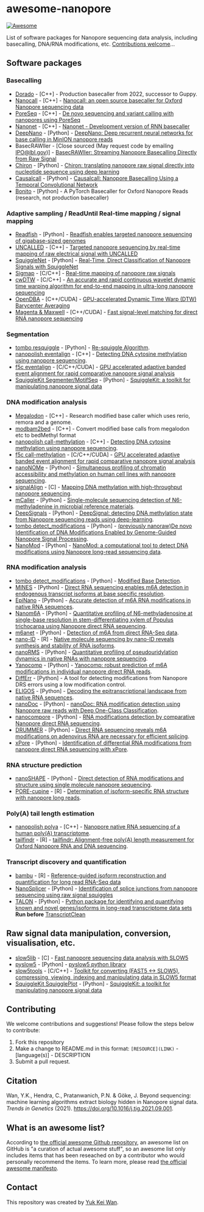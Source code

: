 # awesome-nanopore

[![Awesome](https://awesome.re/badge.svg)](https://awesome.re)

List of software packages for Nanopore sequencing data analysis, including basecalling, DNA/RNA modifications, etc. [Contributions welcome](https://github.com/goekelab/awesome-nanopore#contributing)...

## Software packages

### Basecalling

- [Dorado](https://github.com/nanoporetech/dorado) - [C++] - Production basecaller from 2022, successor to Guppy.
- [Nanocall](https://github.com/mateidavid/nanocall) - [C++] - [Nanocall: an open source basecaller for Oxford Nanopore sequencing data](https://academic.oup.com/bioinformatics/article/33/1/49/2525680)
- [PoreSeq](https://github.com/tszalay/poreseq) - [C++] - [De novo sequencing and variant calling with nanopores using PoreSeq](https://www.nature.com/articles/nbt.3360)
- [Nanonet](https://github.com/ProgramFiles/nanonet) - [C++] - [Nanonet - Development version of RNN basecaller](https://github.com/ProgramFiles/nanonet)
- [DeepNano](https://github.com/jeammimi/deepnano) - [Python] - [DeepNano: Deep recurrent neural networks for base calling in MinION nanopore reads](https://journals.plos.org/plosone/article?id=10.1371/journal.pone.0178751)
- BasecRAWller - [Close sourced (May request code by emailing IPO@lbl.gov)] - [BasecRAWller: Streaming Nanopore Basecalling Directly from Raw Signal](https://www.biorxiv.org/content/10.1101/133058v1)
- [Chiron](https://github.com/haotianteng/Chiron) - [Python] - [Chiron: translating nanopore raw signal directly into nucleotide sequence using deep learning](https://academic.oup.com/gigascience/article/7/5/giy037/4966989)
- [Causalcall](https://github.com/scutbioinformatic/causalcall) - [Python] - [Causalcall: Nanopore Basecalling Using a Temporal Convolutional Network](https://www.frontiersin.org/articles/10.3389/fgene.2019.01332/full)
- [Bonito](https://github.com/nanoporetech/bonito) - [Python] - A PyTorch Basecaller for Oxford Nanopore Reads (research, not production basecaller)

### Adaptive sampling / ReadUntil Real-time mapping / signal mapping

- [Readfish](https://github.com/LooseLab/readfish) - [Python] - [Readfish enables targeted nanopore sequencing of gigabase-sized genomes](https://www.nature.com/articles/s41587-020-00746-x)
- [UNCALLED](https://github.com/skovaka/UNCALLED) - [C++] - [Targeted nanopore sequencing by real-time mapping of raw electrical signal with UNCALLED](https://www.nature.com/articles/s41587-020-0731-9)
- [SquiggleNet](https://github.com/welch-lab/SquiggleNet) - [Python] - [Real-Time, Direct Classification of Nanopore Signals with SquiggleNet](https://www.biorxiv.org/content/10.1101/2021.01.15.426907v2)
- [Sigmap](https://github.com/haowenz/sigmap) - [C/C++] - [Real-time mapping of nanopore raw signals 
](https://academic.oup.com/bioinformatics/article/37/Supplement_1/i477/6319675)
- [cwDTW](https://github.com/realbigws/cwDTW) - [C/C++] - [An accurate and rapid continuous wavelet dynamic time warping algorithm for end-to-end mapping in ultra-long nanopore sequencing](https://academic.oup.com/bioinformatics/article/34/17/i722/5093233)
- [OpenDBA](https://github.com/nodrogluap/OpenDBA) - [C++/CUDA] - [GPU-accelerated Dynamic Time Warp (DTW) Barycenter Averaging](https://github.com/nodrogluap/OpenDBA#how-do-i-use-this-for-oxford-nanopore-data)
- [Magenta & Maxwell](https://github.com/nodrogluap/maxwell) - [C++/CUDA] - [Fast signal-level matching for direct RNA nanopore sequencing](https://github.com/nodrogluap/maxwell)

### Segmentation

- [tombo resquiggle](https://nanoporetech.github.io/tombo/resquiggle.html) - [Python] - [Re-squiggle Algorithm](https://nanoporetech.github.io/tombo/resquiggle.html).
- [nanopolish eventalign](https://github.com/jts/nanopolish) - [C++] - [Detecting DNA cytosine methylation using nanopore sequencing](https://www.nature.com/articles/nmeth.4184).
- [f5c eventalign](https://github.com/hasindu2008/f5c) - [C/C++/CUDA] - [GPU accelerated adaptive banded event alignment for rapid comparative nanopore signal analysis](https://bmcbioinformatics.biomedcentral.com/articles/10.1186/s12859-020-03697-x)
- [SquiggleKit Segmenter/MotifSeq](https://github.com/Psy-Fer/SquiggleKit) - [Python] - [SquiggleKit: a toolkit for manipulating nanopore signal data](https://academic.oup.com/bioinformatics/article/35/24/5372/5537108)

### DNA modification analysis

- [Megalodon](https://github.com/nanoporetech/megalodon) - [C++] - Research modified base caller which uses rerio, remora and a genome.
- [modbam2bed](https://github.com/epi2me-labs/modbam2bed) - [C++] - Convert modified base calls from megalodon etc to bedMethyl format
- [nanopolish call-methylation](https://github.com/jts/nanopolish) - [C++] - [Detecting DNA cytosine methylation using nanopore sequencing](https://www.nature.com/articles/nmeth.4184).
- [f5c call-methylation](https://github.com/hasindu2008/f5c) - [C/C++/CUDA] - [GPU accelerated adaptive banded event alignment for rapid comparative nanopore signal analysis](https://bmcbioinformatics.biomedcentral.com/articles/10.1186/s12859-020-03697-x)
- [nanoNOMe](https://github.com/timplab/nanoNOMe) - [Python] - [Simultaneous profiling of chromatin accessibility and methylation on human cell lines with nanopore sequencing](https://www.nature.com/articles/s41592-020-01000-7).
- [signalAlign](https://github.com/ArtRand/signalAlign) - [C] - [Mapping DNA methylation with high-throughput nanopore sequencing](https://www.nature.com/articles/nmeth.4189).
- [mCaller](https://github.com/al-mcintyre/mCaller) - [Python] - [Single-molecule sequencing detection of N6-methyladenine in microbial reference materials](https://www.nature.com/articles/s41467-019-08289-9).
- [DeepSignals](https://github.com/bioinfomaticsCSU/deepsignal) - [Python] - [DeepSignal: detecting DNA methylation state from Nanopore sequencing reads using deep-learning](https://academic.oup.com/bioinformatics/article/35/22/4586/5474907).
- [tombo detect_modifications](https://nanoporetech.github.io/tombo/modified_base_detection.html) - [Python] - [(previously nanoraw)De novo Identification of DNA Modifications Enabled by Genome-Guided Nanopore Signal Processing](https://www.biorxiv.org/content/10.1101/094672v2).
- [NanoMod](https://github.com/WGLab/NanoMod) - [Python] - [NanoMod: a computational tool to detect DNA modifications using Nanopore long-read sequencing data](https://bmcgenomics.biomedcentral.com/articles/10.1186/s12864-018-5372-8).

### RNA modification analysis

- [tombo detect_modifications](https://nanoporetech.github.io/tombo/modified_base_detection.html) - [Python] - [Modified Base Detection](https://nanoporetech.github.io/tombo/modified_base_detection.html).
- [MINES](https://github.com/YeoLab/MINES) - [Python] - [Direct RNA sequencing enables m6A detection in endogenous transcript isoforms at base specific resolution](https://rnajournal.cshlp.org/content/early/2019/10/17/rna.072785.119).
- [EpiNano](https://github.com/enovoa/EpiNano) - [Python] - [Accurate detection of m6A RNA modifications in native RNA sequences](https://www.nature.com/articles/s41467-019-11713-9).
- [Nanom6A](https://github.com/gaoyubang/nanom6A) - [Python] - [Quantitative profiling of N6-methyladenosine at single-base resolution in stem-differentiating xylem of Populus trichocarpa using Nanopore direct RNA sequencing](https://genomebiology.biomedcentral.com/articles/10.1186/s13059-020-02241-7).
- [m6anet](https://github.com/GoekeLab/m6anet) - [Python] - [Detection of m6A from direct RNA-Seq data](http://doi.org/10.5281/zenodo.4692776).
- [nano-ID](https://github.com/birdumbrella/nano-ID) - [R] - [Native molecule sequencing by nano-ID reveals synthesis and stability of RNA isoforms](https://genome.cshlp.org/content/30/9/1332.full).
- [nanoRMS](https://github.com/novoalab/nanoRMS) - [Python] - [Quantitative profiling of pseudouridylation dynamics in native RNAs with nanopore sequencing](https://www.nature.com/articles/s41587-021-00915-6?proof=t%3B).
- [Yanocomp](https://github.com/bartongroup/yanocomp) - [Python] - [Yanocomp: robust prediction of m6A modifications in individual nanopore direct RNA reads](https://www.biorxiv.org/content/10.1101/2021.06.15.448494v1).
- [DiffErr](https://github.com/bartongroup/differr_nanopore_DRS) - [Python] - A tool for detecting modifications from Nanopore DRS errors using a low modification control.
- [ELIGOS](https://gitlab.com/piroonj/eligos2) - [Python] - [Decoding the epitranscriptional landscape from native RNA sequences](https://academic.oup.com/nar/article/49/2/e7/5876284).
- [nanoDoc](https://github.com/uedaLabR/nanoDoc) - [Python] - [nanoDoc: RNA modification detection using Nanopore raw reads with Deep One-Class Classification](https://www.biorxiv.org/content/10.1101/2020.09.13.295089v1).
- [nanocompore](https://github.com/tleonardi/nanocompore) - [Python] - [RNA modifications detection by comparative Nanopore direct RNA sequencing](https://www.biorxiv.org/content/10.1101/843136v1).
- [DRUMMER](https://github.com/DepledgeLab/DRUMMER) - [Python] - [Direct RNA sequencing reveals m6A modifications on adenovirus RNA are necessary for efficient splicing](https://www.nature.com/articles/s41467-020-19787-6.pdf?origin=ppub).
- [xPore](https://github.com/GoekeLab/xpore) - [Python] - [Identification of differential RNA modifications from nanopore direct RNA sequencing with xPore](https://doi.org/10.1038/s41587-021-00949-w).

### RNA structure prediction

- [nanoSHAPE](https://github.com/physnano/rRNA_nanoSHAPE) - [Python] - [Direct detection of RNA modifications and structure using single molecule nanopore sequencing](https://www.biiorxiv.org/content/10.1101/2020.05.31.126763v1).
- [PORE-cupine](https://github.com/awjga/PORE-cupine) - [R] - [Determination of isoform-specific RNA structure with nanopore long reads](https://www.nature.com/articles/s41587-020-0712-z).

### Poly(A) tail length estimation

- [nanopolish polya](https://github.com/jts/nanopolish) - [C++] - [Nanopore native RNA sequencing of a human poly(A) transcriptome](https://www.nature.com/articles/s41592-019-0617-2?proof=t).
- [tailfindr](https://github.com/adnaniazi/tailfindr) - [R] - [tailfindr: Alignment-free poly(A) length measurement for Oxford Nanopore RNA and DNA sequencing](https://rnajournal.cshlp.org/content/early/2019/07/02/rna.071332.119).

### Transcript discovery and quantification

- [bambu](https://github.com/GoekeLab/bambu) - [R] - [Reference-guided isoform reconstruction and quantification for long read RNA-Seq data](http://www.bioconductor.org/packages/release/bioc/html/bambu.html)
- [NanoSplicer](https://github.com/shimlab/NanoSplicer) - [Python] - [Identification of splice junctions from nanopore sequencing using raw signal squiggles](https://www.biorxiv.org/content/10.1101/2021.10.23.465402v1)
- [TALON](https://github.com/mortazavilab/TALON) - [Python] - [Python package for identifying and quantifying known and novel genes/isoforms in long-read transcriptome data sets](https://www.biorxiv.org/content/10.1101/672931v2) **Run before** [TranscriptClean](https://github.com/mortazavilab/TranscriptClean)

## Raw signal data manipulation, conversion, visualisation, etc.

- [slow5lib](https://github.com/hasindu2008/slow5lib) - [C] - [Fast nanopore sequencing data analysis with SLOW5
](https://www.nature.com/articles/s41587-021-01147-4)
- [pyslow5](https://pypi.org/project/pyslow5/) - [Python] - [pyslow5 python library
](https://hasindu2008.github.io/slow5lib/pyslow5_api/pyslow5.html)
- [slow5tools](https://github.com/hasindu2008/slow5tools) - [C/C++] - [Toolkit for converting (FAST5 <-> SLOW5), compressing, viewing, indexing and manipulating data in SLOW5 format](https://hasindu2008.github.io/slow5tools/)
- [SquiggleKit SquigglePlot](https://github.com/Psy-Fer/SquiggleKit) - [Python] - [SquiggleKit: a toolkit for manipulating nanopore signal data](https://academic.oup.com/bioinformatics/article/35/24/5372/5537108)

## Contributing
We welcome contributions and suggestions! Please follow the steps below to contribute:
1. Fork this repository
2. Make a change to README.md in this format: `[RESOURCE](LINK)` - [language(s)] - DESCRIPTION
3. Submit a pull request.

## Citation
Wan, Y.K., Hendra, C., Pratanwanich, P.N. & Göke, J. Beyond sequencing: machine learning algorithms extract biology hidden in Nanopore signal data. *Trends in Genetics* (2021). https://doi.org/10.1016/j.tig.2021.09.001.

## What is an awesome list?
According to [the official awesome Github repository](https://github.com/sindresorhus/awesome), an awesome list on GitHub is "a curation of actual awesome stuff", so an awesome list only includes items that has been reseached on by a contributor who would personally recommend the items. To learn more, please read [the official awesome manifesto](https://github.com/sindresorhus/awesome/blob/main/awesome.md).

## Contact
This repository was created by [Yuk Kei Wan](https://github.com/yuukiiwa).
